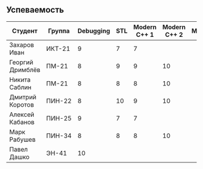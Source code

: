## Успеваемость

Студент|Группа|Debugging|STL|Modern C++ 1|Modern C++ 2|Multithreading|Python|Сумма
-|-|-|-|-|-|-|-|-
Захаров Иван|ИКТ-21|9|7|7||||23
Георгий Дримблёв|ПМ-21|8|9|9|10|||36
Никита Саблин|ПМ-21|8|8|8|10|||34
Дмитрий Коротов|ПИН-22|8|10|9|10|||37
Алексей Кабанов|ПИН-25|9|7|7||||23
Марк Рабушев|ПИН-34|8|8|8|10|||34
Павел Дашко|ЭН-41|10||||||10
